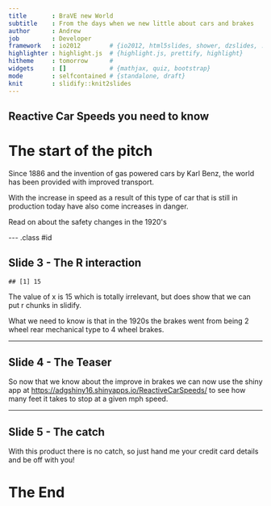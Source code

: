 ```yaml
---
title       : BraVE new World
subtitle    : From the days when we new little about cars and brakes
author      : Andrew
job         : Developer
framework   : io2012        # {io2012, html5slides, shower, dzslides, ...}
highlighter : highlight.js  # {highlight.js, prettify, highlight}
hitheme     : tomorrow      # 
widgets     : []            # {mathjax, quiz, bootstrap}
mode        : selfcontained # {standalone, draft}
knit        : slidify::knit2slides
---
```


## Reactive Car Speeds you need to know
# The start of the pitch

Since 1886 and the invention of gas powered cars by Karl Benz, the world has been provided  with improved transport.  

With the increase in speed as a result of this type of car that is still in production today have also come increases in danger.

Read on about the safety changes in the 1920's

--- .class #id 

## Slide 3 - The R interaction


```
## [1] 15
```
The value of x is 15 which is totally irrelevant, but does show that we can put r chunks in slidify.

What we need to  know is that in the 1920s the brakes went from being 2 wheel rear mechanical type to 4 wheel brakes.

---
## Slide 4 - The Teaser
So now that we know about the improve in brakes we can now use the shiny app at https://adgshiny16.shinyapps.io/ReactiveCarSpeeds/
to see how many feet it takes to stop at a given mph speed.

--- 
## Slide 5 - The catch
With this product there is no catch, so just hand me your credit card details and be off with you!

# The End


